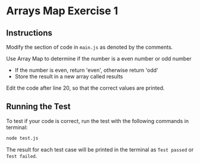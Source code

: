 # Arrays Map Exercise 1
## Instructions
Modify the section of code in ```main.js``` as denoted by the comments.

Use Array Map to determine if the number is a even number or odd number
- If the number is even, return 'even', otherwise return 'odd'
- Store the result in a new array called results

Edit the code after line 20, so that the correct values are printed. 

## Running the Test
To test if your code is correct, run the test with the following commands in terminal:
```bash
node test.js
```

The result for each test case will be printed in the terminal as ```Test passed``` or ```Test failed```.


